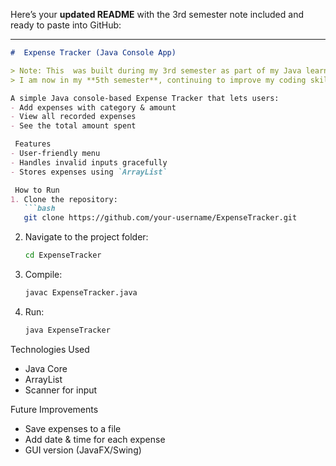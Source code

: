 Here’s your **updated README** with the 3rd semester note included and ready to paste into GitHub:

---

````markdown
#  Expense Tracker (Java Console App)

> Note: This  was built during my 3rd semester as part of my Java learning journey.  
> I am now in my **5th semester**, continuing to improve my coding skills and revisiting older projects to enhance them.

A simple Java console-based Expense Tracker that lets users:
- Add expenses with category & amount
- View all recorded expenses
- See the total amount spent

 Features
- User-friendly menu
- Handles invalid inputs gracefully
- Stores expenses using `ArrayList`

 How to Run
1. Clone the repository:
   ```bash
   git clone https://github.com/your-username/ExpenseTracker.git
````

2. Navigate to the project folder:

   ```bash
   cd ExpenseTracker
   ```
3. Compile:

   ```bash
   javac ExpenseTracker.java
   ```
4. Run:

   ```bash
   java ExpenseTracker
   ```

Technologies Used

* Java Core
* ArrayList
* Scanner for input

 Future Improvements

* Save expenses to a file
* Add date & time for each expense
* GUI version (JavaFX/Swing)

